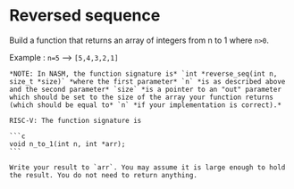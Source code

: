 # Reversed sequence 
Build a function that returns an array of integers from n to 1 where ```n>0```.

Example : `n=5` --> `[5,4,3,2,1]`

~~~if:nasm
*NOTE: In NASM, the function signature is* `int *reverse_seq(int n, size_t *size)` *where the first parameter* `n` *is as described above and the second parameter* `size` *is a pointer to an "out" parameter which should be set to the size of the array your function returns (which should be equal to* `n` *if your implementation is correct).*
~~~

~~~if:riscv
RISC-V: The function signature is

```c
void n_to_1(int n, int *arr);
```

Write your result to `arr`. You may assume it is large enough to hold the result. You do not need to return anything.
~~~